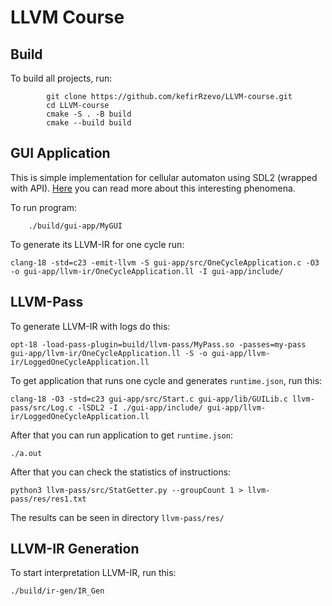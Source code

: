 # LLVM Course

## Build
To build all projects, run:
```
        git clone https://github.com/kefirRzevo/LLVM-course.git
        cd LLVM-course
        cmake -S . -B build
        cmake --build build
```

## GUI Application
This is simple implementation for cellular automaton using SDL2 (wrapped with API). [Here](https://en.wikipedia.org/wiki/Cellular_automaton) you can read more about this interesting phenomena.

To run program:
```
    ./build/gui-app/MyGUI
```
To generate its LLVM-IR for one cycle run:
```
clang-18 -std=c23 -emit-llvm -S gui-app/src/OneCycleApplication.c -O3 -o gui-app/llvm-ir/OneCycleApplication.ll -I gui-app/include/
```

## LLVM-Pass
To generate LLVM-IR with logs do this:
```
opt-18 -load-pass-plugin=build/llvm-pass/MyPass.so -passes=my-pass gui-app/llvm-ir/OneCycleApplication.ll -S -o gui-app/llvm-ir/LoggedOneCycleApplication.ll
```
To get application that runs one cycle and generates `runtime.json`, run this:
```
clang-18 -O3 -std=c23 gui-app/src/Start.c gui-app/lib/GUILib.c llvm-pass/src/Log.c -lSDL2 -I ./gui-app/include/ gui-app/llvm-ir/LoggedOneCycleApplication.ll
```
After that you can run application to get `runtime.json`:
```
./a.out
```
After that you can check the statistics of instructions:
```
python3 llvm-pass/src/StatGetter.py --groupCount 1 > llvm-pass/res/res1.txt
```
The results can be seen in directory `llvm-pass/res/`

## LLVM-IR Generation
To start interpretation LLVM-IR, run this:
```
./build/ir-gen/IR_Gen
```
